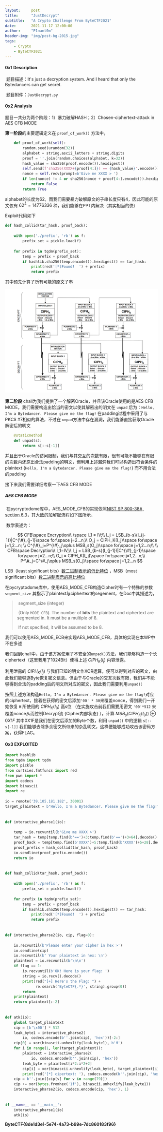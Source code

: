 ```yaml
---
layout:     post
title:      "JustDecrypt"
subtitle:   "A Crypto Challenge From ByteCTF2021"
date:       2021-11-17 12:00:00
author:     "P1nant0m"
header-img: "img/post-bg-2015.jpg"
tags:
    - Crypto
    - ByteCTF2021
---
```


#### 0x1 Description 

​	题目描述：It's just a decryption system. And I heard that only the Bytedancers can get secret. 

​	题目附件：`JustDecrypt.py` 



#### 0x2 Analysis

题目一共分为两个阶段：1）暴力破解HASH；2）Chosen-ciphertext-attack in AES CFB MODE



**第一阶段**的主要逻辑定义在 `proof_of_work()` 方法中，

```python
    def proof_of_work(self):
        random.seed(urandom(32))
        alphabet = string.ascii_letters + string.digits
        proof = ''.join(random.choices(alphabet, k=32))
        hash_value = sha256(proof.encode()).hexdigest()
        self.send(f'sha256(XXXX+{proof[4:]}) == {hash_value}'.encode())
        nonce = self.recv(prompt=b'Give me XXXX > ')
        if len(nonce) != 4 or sha256(nonce + proof[4:].encode()).hexdigest() != hash_value:
            return False
        return True
```

alphabet的长度为62，而我们需要暴力破解原文的子串长度只有4，因此可能的原文仅有 $62^4=14776336$ 种，我们能够在PPT内解决（其实相当的快）

Exploit代码如下

```python
def hash_collid(tar_hash, proof_back):

    with open('./prefix', 'rb') as f:
        prefix_set = pickle.load(f)

    for prefix in tqdm(prefix_set):
        temp = prefix + proof_back
        if hashlib.sha256(temp.encode()).hexdigest() == tar_hash:
            print(red('[*]Found!  ') + prefix)
            return prefix
```

其中预先计算了所有可能的原文子串

<img src="/img/in-post/post-justdecrypt/image-20211020093632010.png" alt="image-20211020093632010" style="zoom:50%;" />

**第二阶段** chall为我们提供了一个解密Oracle，并且该Oracle使用的是AES CFB MODE，我们需要构造出恰当的密文以使其解密出的明文在 `unpad` 后为：`Hello, I'm a Bytedancer. Please give me the flag!` 在padding过程中采用了与PKCS #7相似的算法，不过在 `unpad`方法中存在漏洞，我们能够直接获取Oracle解密后的明文

```python
    @staticmethod
    def unpad(s):
        return s[:-s[-1]]
```

并且出于Oracle的访问限制，我们与其交互的次数有限，很有可能不能够在有限的次数内还原出合法padding的明文，但利用上述漏洞我们可以构造出符合条件的plaintext {`Hello, I'm a Bytedancer. Please give me the flag!`} 而不用合法的padding



接下来我们需要详细考察一下AES CFB MODE



##### AES CFB MODE

​	在pycryptodome库中，AES_MODE_CFB的实现依照[NIST SP 800-38A, section 6.3](http://csrc.nist.gov/publications/nistpubs/800-38a/sp800-38a.pdf)，其大致的加解密流程如下图所示，


​	数学表述为：


$$
CFB\space Encryption\\
\space I_1 = IV;\\
I_j = LSB_{b-s}(I_{j-1})|C^{\#}_{j-1}\space for\space j=2...n;\\
O_j = CIPH_K(I_j)\space for\space j=1,2...n; \\
C^{\#}_j=P^{\#}_j\oplus MSB_s(O_j)\space for\space j=1,2...n;\\
\\
CFB\space Decryption\\
I_1=IV;\\
I_j = LSB_{b-s}(I_{j-1})|C^{\#}_{j-1}\space for\space j=2...n;\\
O_j = CIPH_K(I_j)\space for\space j=1,2...n;\\
P^\#_j=C^\#_j\oplus MSB_s(O_j)\space for\space j=1,2...n
$$

LSB（least significant bits）<u>数二进制表示的低比特位</u> ，MSB（most significant bits）<u>数二进制表示的高比特位</u>

在pycryptodome库中，使用AES_MODE_CFB构造Cipher时有一个特殊的参数`segment_size` 其指示了plaintext与ciphertext的segement，在Doc中其描述为，

> ​      segment_size (integer) 
>
> ​      (Only ``MODE_CFB``). The number of **bits** the plaintext and ciphertext are segmented in. It must be a multiple of 8.
>
> ​      If not specified, it will be assumed to be 8.

我们可以使用AES_MODE_ECB来实现AES_MODE_CFB，具体的实现在本WP中不在多述

我们回到chall中，由于该方案使用了不安全的`unpad()`方法，我们能够构造一个长ciphertext（这里我用了1024Bit）使得上述 $CIPH_K(I_j)$ 内容泄露。

利用泄露的 $CIPH_K(I_j)$ 与我们已知的明文作XOR运算，便可以得到对应的密文，由此我们能够逐Byte恢复密文信息。但由于与Oracle的交互次数有限，我们并不能够得到合法的padding后的明文所对应的密文，因此我们需要利用`unpad()`

按照上述方法构造`Hello, I'm a Bytedancer. Please give me the flag!`对应的ciphertext，接着在获得的密文后添加`'00' * 30`来覆盖nonce，得到我们一开始恢复 `H` 所使用的 $CIPH_K(I_0)$ 高s位 （在实施攻击前我们需要用密文 `'00'*512` 来覆盖nonce从而控制Decrypt流 {Cipher内部状态} ），计算 $MSB_{s}(CIPH_K(I_{0}))\oplus0X1F$ 其中0X1F是我们在密文后添加的Byte个数，利用 `unpad()` 中的逻辑 `s[:-s[-1]]` 我们能够去除多余密文所带来的杂乱明文，这样便能够成功攻击该密码方案，获得FLAG。

#### 0x3 EXPLOITED

```python
import hashlib
from tqdm import tqdm
import pickle
from curtsies.fmtfuncs import red
from pwn import *
import codecs
import binascii
import re

io = remote('39.105.181.182', 30001)
target_plaintext = b"Hello, I'm a Bytedancer. Please give me the flag!"


def interactive_pharse1(io):

    temp = io.recvuntil(b'Give me XXXX >')
    tar_hash = temp[temp.find(b'==')+3:temp.find(b'==')+3+64].decode()
    proof_back = temp[temp.find(b'XXXX')+5:temp.find(b'XXXX')+5+28].decode()
    proof_prefix = hash_collid(tar_hash, proof_back)
    io.sendline(proof_prefix.encode())
    return io


def hash_collid(tar_hash, proof_back):

    with open('./prefix', 'rb') as f:
        prefix_set = pickle.load(f)

    for prefix in tqdm(prefix_set):
        temp = prefix + proof_back
        if hashlib.sha256(temp.encode()).hexdigest() == tar_hash:
            print(red('[*]Found!  ') + prefix)
            return prefix


def interactive_pharse2(io, cip, flag=0):

    io.recvuntil(b'Please enter your cipher in hex >')
    io.sendline(cip)
    io.recvuntil(b' Your plaintext in hex: \n')
    plaintext = io.recvuntil(b'\n\n')
    if flag == 1:
        io.recvuntil(b'OK! Here is your flag: ')
        string = io.recv().decode()
        print(red("[+] Here's the Flag: ") +
              re.search('ByteCTF{.*}', string).group(0))
        return
    print(plaintext)
    return plaintext[:-2]


def atk(io):
    global target_plaintext
    cip = [b'\x00'] * 512
    leak_byte1 = interactive_pharse2(
        io, codecs.encode(b''.join(cip), 'hex'))[-2:]
    cip[0] = xor(binascii.unhexlify(leak_byte1), b'H')
    for i in range(1, len(target_plaintext)):
        plaintext = interactive_pharse2(
            io, codecs.encode(b''.join(cip), 'hex'))
        leak_byte = plaintext[i*2:i*2+2]
        cip[i] = xor(binascii.unhexlify(leak_byte), target_plaintext[i])
        print(red('[*] cipertext: '), codecs.encode(b''.join(cip), 'hex'))
    cip = b''.join([cip[v] for v in range(79)])
    cip += xor(bytes.fromhex('1f'), binascii.unhexlify(leak_byte1))
    interactive_pharse2(io, codecs.encode(cip, 'hex'), 1)


if __name__ == '__main__':
    interactive_pharse1(io)
    atk(io)

```

**ByteCTF{8de1d3e1-5e74-4a73-b99e-7dc860183f96}**
